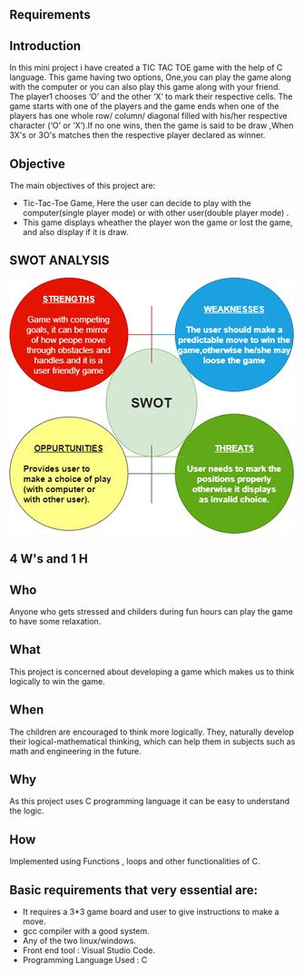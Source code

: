 ﻿## **Requirements**

## Introduction
In this mini project i have created a TIC TAC TOE game with the help of C language. This game having two options, One,you can play the game along with the computer or you can also play this game along with your friend. The player1 chooses ‘O’ and the other ‘X’ to mark their respective cells. The game starts with one of the players and the game ends when one of the players has one whole row/ column/ diagonal filled with his/her respective character (‘O’ or ‘X’).If no one wins, then the game is said to be draw ,When 3X's or 3O's matches then the respective player declared as winner.

## Objective
The main objectives of this project are: 
* Tic-Tac-Toe Game, Here the user can decide to play with the computer(single player mode) or with other user(double player mode) .
* This game displays wheather the player won the game or lost the game, and also display if it is draw.

## SWOT ANALYSIS
![swort](https://github.com/ArchanaMeesala/Stepin_tic_tac_toe/blob/main/3_Implementations/SWORT.png)


## **4 W's and 1 H**

## Who

Anyone who gets stressed and childers during fun hours  can play the game to have some relaxation.

## What

This project is concerned about developing a game which makes us to think logically to win the game.

## When

The children are encouraged to think more logically. They,  naturally develop their logical-mathematical thinking, which can help them in subjects such as math and engineering in the future.

## Why

As this project uses C programming language  it can be easy to understand the logic.

## How

Implemented using Functions , loops and other functionalities of C.

## Basic requirements that very essential are:

* It requires a 3*3 game board and user to give instructions to make a move.
* gcc compiler with a good system.
* Any of the two linux/windows.
* Front end tool : Visual Studio Code.
* Programming Language Used : C 



